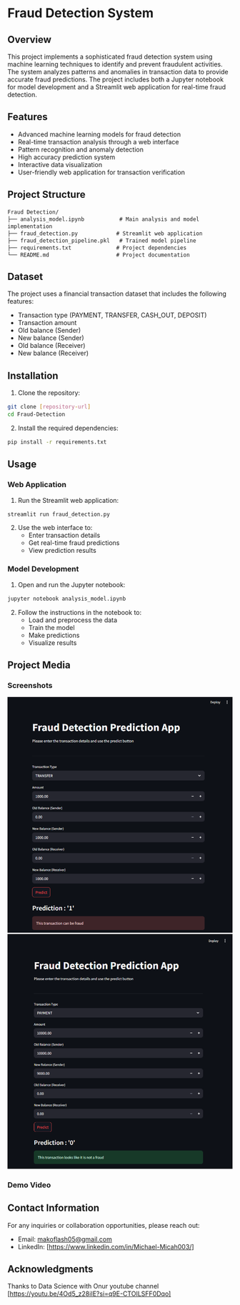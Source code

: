 # Fraud Detection System

## Overview
This project implements a sophisticated fraud detection system using machine learning techniques to identify and prevent fraudulent activities. The system analyzes patterns and anomalies in transaction data to provide accurate fraud predictions. The project includes both a Jupyter notebook for model development and a Streamlit web application for real-time fraud detection.
 
## Features
- Advanced machine learning models for fraud detection
- Real-time transaction analysis through a web interface
- Pattern recognition and anomaly detection
- High accuracy prediction system
- Interactive data visualization
- User-friendly web application for transaction verification

## Project Structure
```
Fraud Detection/
├── analysis_model.ipynb           # Main analysis and model implementation
├── fraud_detection.py            # Streamlit web application
├── fraud_detection_pipeline.pkl   # Trained model pipeline
├── requirements.txt              # Project dependencies
└── README.md                     # Project documentation
```

## Dataset
The project uses a financial transaction dataset that includes the following features:
- Transaction type (PAYMENT, TRANSFER, CASH_OUT, DEPOSIT)
- Transaction amount
- Old balance (Sender)
- New balance (Sender)
- Old balance (Receiver)
- New balance (Receiver)

## Installation
1. Clone the repository:
```bash
git clone [repository-url]
cd Fraud-Detection
```

2. Install the required dependencies:
```bash
pip install -r requirements.txt
```

## Usage
### Web Application
1. Run the Streamlit web application:
```bash
streamlit run fraud_detection.py
```

2. Use the web interface to:
   - Enter transaction details
   - Get real-time fraud predictions
   - View prediction results

### Model Development
1. Open and run the Jupyter notebook:
```bash
jupyter notebook analysis_model.ipynb
```

2. Follow the instructions in the notebook to:
   - Load and preprocess the data
   - Train the model
   - Make predictions
   - Visualize results

## Project Media
### Screenshots
![Screenshot 1](images/images1.png)
![Screenshot 2](images/images2.png)

### Demo Video


## Contact Information
For any inquiries or collaboration opportunities, please reach out:

- Email: makoflash05@gmail.com
- LinkedIn: [https://www.linkedin.com/in/Michael-Micah003/]

## Acknowledgments
Thanks to Data Science with Onur youtube channel
[https://youtu.be/4Od5_z28iIE?si=q9E-CTOILSFF0Dqo]